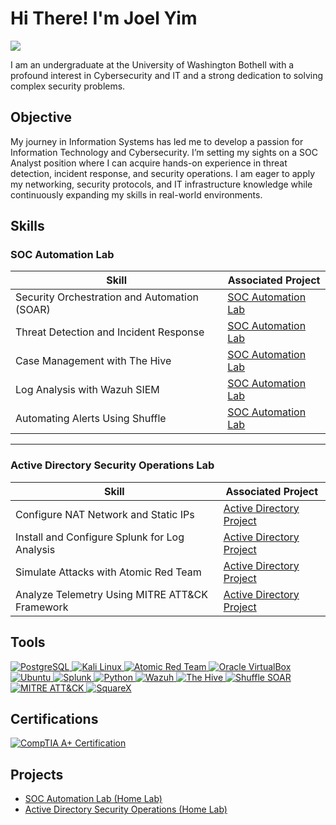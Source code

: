 # Hi There! I'm Joel Yim
<a href="https://www.linkedin.com/in/joelyim1/"><img src="https://img.shields.io/badge/-LinkedIn-0072b1?&style=for-the-badge&logo=linkedin&logoColor=white" /></a>

I am an undergraduate at the University of Washington Bothell with a profound interest in Cybersecurity and IT and a strong dedication to solving complex security problems.

## Objective

My journey in Information Systems has led me to develop a passion for Information Technology and Cybersecurity. I’m setting my sights on a SOC Analyst position where I can acquire hands-on experience in threat detection, incident response, and security operations. I am eager to apply my networking, security protocols, and IT infrastructure knowledge while continuously expanding my skills in real-world environments.


## Skills

### SOC Automation Lab
| **Skill**                         | **Associated Project**               |
|-------------------------------------|---------------------------------------|
| Security Orchestration and Automation (SOAR) | [SOC Automation Lab](https://github.com/joelyim/SOC-Automation-Lab) |
| Threat Detection and Incident Response        | [SOC Automation Lab](https://github.com/joelyim/SOC-Automation-Lab) |
| Case Management with The Hive       | [SOC Automation Lab](https://github.com/joelyim/SOC-Automation-Lab) |
| Log Analysis with Wazuh SIEM       | [SOC Automation Lab](https://github.com/joelyim/SOC-Automation-Lab) |
| Automating Alerts Using Shuffle    | [SOC Automation Lab](https://github.com/joelyim/SOC-Automation-Lab) |

---

### Active Directory Security Operations Lab
| **Skill**                                     | **Associated Project**        |
|-----------------------------------------------|-------------------------------|
| Configure NAT Network and Static IPs          | [Active Directory Project](https://github.com/joelyim/Active-Directory/tree/main) |
| Install and Configure Splunk for Log Analysis | [Active Directory Project](https://github.com/joelyim/Active-Directory/tree/main) |
| Simulate Attacks with Atomic Red Team         | [Active Directory Project](https://github.com/joelyim/Active-Directory/tree/main) |
| Analyze Telemetry Using MITRE ATT&CK Framework | [Active Directory Project](https://github.com/joelyim/Active-Directory/tree/main) |

## Tools
<a href="https://www.postgresql.org/" target="_blank"> 
  <img src="https://img.shields.io/badge/PostgreSQL-316192?style=for-the-badge&logo=postgresql&logoColor=white" alt="PostgreSQL"/> 
</a> 
<a href="https://www.kali.org" target="_blank"> <img src="https://img.shields.io/badge/-Kali%20Linux-557C94?&style=for-the-badge&logo=kalilinux&logoColor=white" alt="Kali Linux"/> </a> 
<a href="https://github.com/redcanaryco/atomic-red-team" target="_blank"> <img src="https://img.shields.io/badge/Atomic%20Red%20Team-red?style=for-the-badge&logo=github&logoColor=white" alt="Atomic Red Team"/> </a> 
<a href="https://www.virtualbox.org/" target="_blank"> <img src="https://img.shields.io/badge/VirtualBox-183A61?style=for-the-badge&logo=VirtualBox&logoColor=white" alt="Oracle VirtualBox"/> </a>
<a href="https://ubuntu.com" target="_blank"> <img src="https://img.shields.io/badge/Ubuntu-E95420?style=for-the-badge&logo=ubuntu&logoColor=white" alt="Ubuntu"/> </a> 
<a href="https://www.splunk.com/" target="_blank"> <img src="https://img.shields.io/badge/-Splunk-black?style=for-the-badge&logo=Splunk&logoColor=white&labelColor=f9481e" alt="Splunk"/> </a> 
<a href="https://www.python.org/" target="_blank"> <img src="https://img.shields.io/badge/Python-3776AB?style=for-the-badge&logo=python&logoColor=white" alt="Python"/> </a>
<a href="https://wazuh.com/" target="_blank">
  <img src="https://img.shields.io/badge/Wazuh-5A2D82?style=for-the-badge&logo=wazuh&logoColor=white" alt="Wazuh"/>
</a>
<a href="https://strangebee.com/thehive/" target="_blank">
  <img src="https://img.shields.io/badge/The%20Hive-191919?style=for-the-badge&logo=github&logoColor=white" alt="The Hive"/>
</a>
<a href="https://shuffler.io/" target="_blank">
  <img src="https://img.shields.io/badge/Shuffle-0D47A1?style=for-the-badge&logo=github&logoColor=white" alt="Shuffle SOAR"/>
</a>
<a href="https://attack.mitre.org/" target="_blank">
  <img src="https://img.shields.io/badge/MITRE%20ATT%26CK-FF5500?style=for-the-badge&logo=github&logoColor=white" alt="MITRE ATT&CK"/>
</a>
<a href="https://sqrx.com/" target="_blank">
  <img src="https://img.shields.io/badge/SquareX-00BFFF?style=for-the-badge&logo=github&logoColor=white" alt="SquareX"/>
</a>



## Certifications

<a href="https://www.comptia.org/" target="_blank">
  <img src="https://img.shields.io/badge/CompTIA%20A%2B-cf1b1b?style=for-the-badge&logo=CompTIA&logoColor=white" alt="CompTIA A+ Certification"/>
</a>


## Projects
- [SOC Automation Lab (Home Lab)](https://github.com/joelyim/SOC-Automation/tree/main) 
- [Active Directory Security Operations (Home Lab)](https://github.com/joelyim/Active-Directory/tree/main)

